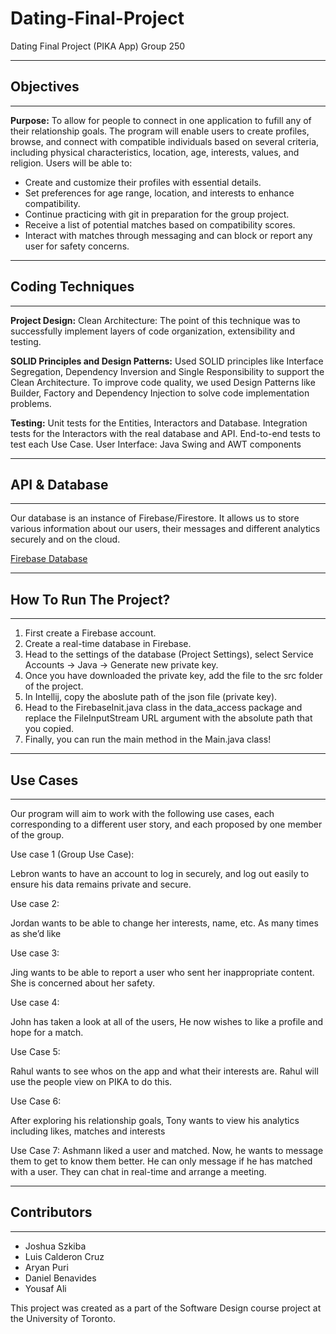 # Dating-Final-Project
Dating Final Project (PIKA App) Group 250

***
## Objectives
***

**Purpose:**
To allow for people to connect in one application to fufill any of their relationship goals.
The program will enable users to create profiles, browse, and connect with compatible individuals based on several criteria, including physical characteristics, location, age, interests, values, and religion. Users will be able to:

* Create and customize their profiles with essential details.
* Set preferences for age range, location, and interests to enhance compatibility.
* Continue practicing with git in preparation for the group project.
* Receive a list of potential matches based on compatibility scores.
* Interact with matches through messaging and can block or report any user for safety concerns.

***
## Coding Techniques
***

**Project Design:**
Clean Architecture: The point of this technique was to successfully implement layers of code organization, extensibility and testing.

**SOLID Principles and Design Patterns:**
Used SOLID principles like Interface Segregation, Dependency Inversion and Single Responsibility to support the Clean Architecture.
To improve code quality, we used Design Patterns like Builder, Factory and Dependency Injection to solve code implementation problems.

**Testing:**
Unit tests for the Entities, Interactors and Database.
Integration tests for the Interactors with the real database and API.
End-to-end tests to test each Use Case.
User Interface: Java Swing and AWT components

***
## API & Database
***

Our database is an instance of Firebase/Firestore. It allows us to store various information about our users, their messages and different analytics securely and on the cloud.

[Firebase Database](https://firebase.google.com/)


***
## How To Run The Project?
***

1. First create a Firebase account.
2. Create a real-time database in Firebase.
3. Head to the settings of the database (Project Settings), select Service Accounts -> Java -> Generate new private key.
3. Once you have downloaded the private key, add the file to the src folder of the project.
4. In Intellij, copy the aboslute path of the json file (private key).
5. Head to the FirebaseInit.java class in the data_access package and replace the FileInputStream URL argument with the absolute path that you copied.
6. Finally, you can run the main method in the Main.java class!

***
## Use Cases
***

Our program will aim to work with the following use cases, each corresponding to a different user story, and each proposed by one member of the group.


Use case 1 (Group Use Case):

Lebron wants to have an account to log in securely, and log out easily to ensure his data remains private and secure.

Use case 2:

Jordan wants to be able to change her interests, name, etc. As many times as she’d like

Use case 3:

Jing wants to be able to report a user who sent her inappropriate content. She is concerned about her safety.

Use case 4:

John has taken a look at all  of the users, He now wishes to like a profile and hope for a match.

Use Case 5:

Rahul wants to see whos on the app and what their interests are. Rahul will use the people view on PIKA to do this.

Use Case 6:

After exploring his relationship goals, Tony wants to view his analytics including likes, matches and interests

Use Case 7:
Ashmann liked a user and matched. Now, he wants to message them to get to know them better. He can only message if he has matched with a user.
They can chat in real-time and arrange a meeting.






***
## Contributors
***

* Joshua Szkiba
* Luis Calderon Cruz
* Aryan Puri
* Daniel Benavides
* Yousaf Ali

This project was created as a part of the Software Design course project at the University of Toronto.